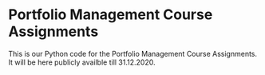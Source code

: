 # Portfolio Management Course Assignments
This is our Python code for the Portfolio Management Course Assignments. It will be here publicly availble till 31.12.2020.
